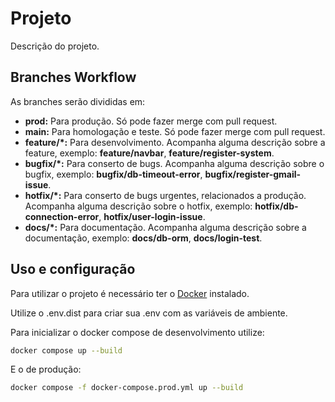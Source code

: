# Projeto

Descrição do projeto.

## Branches Workflow

As branches serão divididas em:

- **prod:** Para produção. Só pode fazer merge com pull request.
- **main:** Para homologação e teste. Só pode fazer merge com pull request.
- **feature/\*:** Para desenvolvimento. Acompanha alguma descrição sobre a feature, exemplo: **feature/navbar**, **feature/register-system**.
- **bugfix/\*:** Para conserto de bugs. Acompanha alguma descrição sobre o bugfix, exemplo: **bugfix/db-timeout-error**, **bugfix/register-gmail-issue**.
- **hotfix/\*:** Para conserto de bugs urgentes, relacionados a produção. Acompanha alguma descrição sobre o hotfix, exemplo: **hotfix/db-connection-error**, **hotfix/user-login-issue**.
- **docs/\*:** Para documentação. Acompanha alguma descrição sobre a documentação, exemplo: **docs/db-orm**, **docs/login-test**.

## Uso e configuração

Para utilizar o projeto é necessário ter o [Docker](https://www.docker.com/) instalado.

Utilize o .env.dist para criar sua .env com as variáveis de ambiente.

Para inicializar o docker compose de desenvolvimento utilize:

```bash
docker compose up --build
```

E o de produção:

```bash
docker compose -f docker-compose.prod.yml up --build
```
